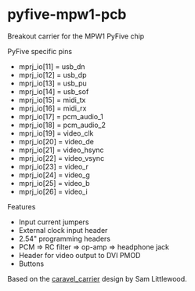 # pyfive-mpw1-pcb
Breakout carrier for the MPW1 PyFive chip

PyFive specific pins
* mprj_io[11] = usb_dn
* mprj_io[12] = usb_dp
* mprj_io[13] = usb_pu
* mprj_io[14] = usb_sof
* mprj_io[15] = midi_tx
* mprj_io[16] = midi_rx
* mprj_io[17] = pcm_audio_1
* mprj_io[18] = pcm_audio_2
* mprj_io[19] = video_clk
* mprj_io[20] = video_de
* mprj_io[21] = video_hsync
* mprj_io[22] = video_vsync
* mprj_io[23] = video_r
* mprj_io[24] = video_g
* mprj_io[25] = video_b
* mprj_io[26] = video_i

Features
* Input current jumpers
* External clock input header
* 2.54" programming headers
* PCM => RC filter => op-amp => headphone jack
* Header for video output to DVI PMOD
* Buttons

Based on the [caravel_carrier](https://github.com/samlittlewood/caravel_carrier) design by Sam Littlewood.
